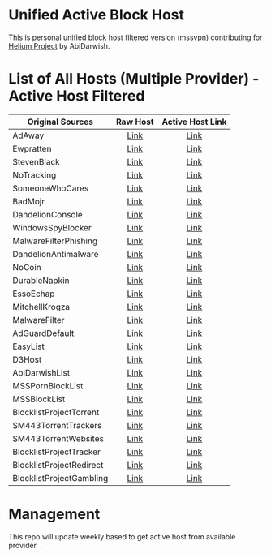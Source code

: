 # Unified Active Block Host

This is personal unified block host filtered version (mssvpn) contributing for [Helium Project](https://github.com/abidarwish/helium) by AbiDarwish.

# List of All Hosts (Multiple Provider) - Active Host Filtered
| Original Sources | Raw Host | Active Host Link |
| ---------------- | :------: | :--------------: |
| AdAway | [Link](https://adaway.org/hosts.txt) | [Link](https://#) |
| Ewpratten | [Link](https://raw.githubusercontent.com/Ewpratten/youtube_ad_blocklist/master/blocklist.txt) | [Link](https://#) |
| StevenBlack | [Link](https://raw.githubusercontent.com/StevenBlack/hosts/master/alternates/fakenews-gambling-porn/hosts) | [Link](https://#) |
| NoTracking | [Link](https://raw.githubusercontent.com/notracking/hosts-blocklists/master/hostnames.txt) | [Link](https://#) |
| SomeoneWhoCares | [Link](https://someonewhocares.org/hosts/zero/hosts) | [Link](https://#) |
| BadMojr | [Link](https://badmojr.gitlab.io/1hosts/Lite/adblock.txt) | [Link](https://#) |
| DandelionConsole | [Link](https://raw.githubusercontent.com/DandelionSprout/adfilt/master/GameConsoleAdblockList.txt) | [Link](https://#) |
| WindowsSpyBlocker | [Link](https://raw.githubusercontent.com/crazy-max/WindowsSpyBlocker/master/data/hosts/spy.txt) | [Link](https://#) |
| MalwareFilterPhishing | [Link](https://malware-filter.gitlab.io/malware-filter/phishing-filter-agh.txt) | [Link](https://#) |
| DandelionAntimalware | [Link](https://raw.githubusercontent.com/DandelionSprout/adfilt/master/Alternate%20versions%20Anti-Malware%20List/AntiMalwareAdGuardHome.txt) | [Link](https://#) |
| NoCoin | [Link](https://raw.githubusercontent.com/hoshsadiq/adblock-nocoin-list/master//root/hosts.list/hosts.txt) | [Link](https://#) |
| DurableNapkin | [Link](https://raw.githubusercontent.com/durablenapkin/scamblocklist/master/adguard.txt) | [Link](https://#) |
| EssoEchap | [Link](https://raw.githubusercontent.com/AssoEchap/stalkerware-indicators/master/generated/hosts) | [Link](https://#) |
| MitchellKrogza | [Link](https://raw.githubusercontent.com/mitchellkrogza/The-Big-List-of-Hacked-Malware-Web-Sites/master/hosts) | [Link](https://#) |
| MalwareFilter | [Link](https://malware-filter.gitlab.io/malware-filter/urlhaus-filter-agh.txt) | [Link](https://#) |
| AdGuardDefault | [Link](https://adguardteam.github.io/AdGuardSDNSFilter/Filters/filter.txt) | [Link](https://#) |
| EasyList | [Link](https://easylist.to/easylist/easylist.txt) | [Link](https://#) |
| D3Host | [Link](https://raw.githubusercontent.com/d3ward/toolz/master/src/d3host.txt) | [Link](https://#) |
| AbiDarwishList | [Link](https://raw.githubusercontent.com/abidarwish/helium/main/AbiDarwishList.txt) | [Link](https://#) |
| MSSPornBlockList | [Link](https://raw.githubusercontent.com/mssvpn/block/main/porn.txt) | [Link](https://#) |
| MSSBlockList | [Link](https://raw.githubusercontent.com/mssvpn/block/main/blocklist.txt) | [Link](https://#) |
| BlocklistProjectTorrent | [Link](https://blocklistproject.github.io/Lists/torrent.txt) | [Link](https://#) |
| SM443TorrentTrackers | [Link](https://raw.githubusercontent.com/SM443/Pi-hole-Torrent-Blocklist/main/all-torrent-trackres.txt) | [Link](https://#) |
| SM443TorrentWebsites | [Link](https://raw.githubusercontent.com/SM443/Pi-hole-Torrent-Blocklist/main/all-torrent-websites.txt) | [Link](https://#) |
| BlocklistProjectTracker | [Link](https://blocklistproject.github.io/Lists/tracking.txt) | [Link](https://#) |
| BlocklistProjectRedirect | [Link](https://blocklistproject.github.io/Lists/redirect.txt) | [Link](https://#) |
| BlocklistProjectGambling | [Link](https://blocklistproject.github.io/Lists/gambling.txt) | [Link](https://#) |

# Management
This repo will update weekly based to get active host from available provider.
.

